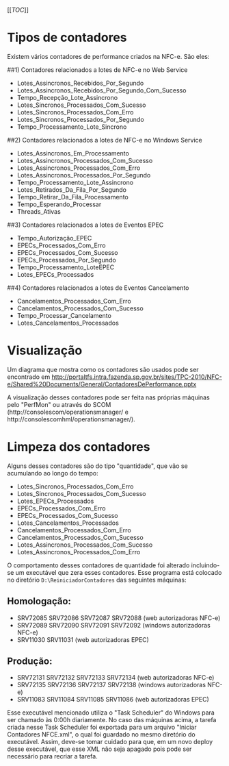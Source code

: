 [[_TOC_]]

# Tipos de contadores
Existem vários contadores de performance criados na NFC-e. São eles: 

##1) Contadores relacionados a lotes de NFC-e no Web Service
- Lotes_Assincronos_Recebidos_Por_Segundo            
- Lotes_Assincronos_Recebidos_Por_Segundo_Com_Sucesso 
- Tempo_Recepção_Lote_Assincrono                     
- Lotes_Sincronos_Processados_Com_Sucesso            
- Lotes_Sincronos_Processados_Com_Erro               
- Lotes_Sincronos_Processados_Por_Segundo            
- Tempo_Processamento_Lote_Sincrono                     

##2) Contadores relacionados a lotes de NFC-e no Windows Service
- Lotes_Assincronos_Em_Processamento                 
- Lotes_Assincronos_Processados_Com_Sucesso
- Lotes_Assincronos_Processados_Com_Erro   
- Lotes_Assincronos_Processados_Por_Segundo
- Tempo_Processamento_Lote_Assincrono      
- Lotes_Retirados_Da_Fila_Por_Segundo      
- Tempo_Retirar_Da_Fila_Processamento      
- Tempo_Esperando_Processar                
- Threads_Ativas                           

##3) Contadores relacionados a lotes de Eventos EPEC
- Tempo_Autorização_EPEC                   
- EPECs_Processados_Com_Erro               
- EPECs_Processados_Com_Sucesso            
- EPECs_Processados_Por_Segundo            
- Tempo_Processamento_LoteEPEC             
- Lotes_EPECs_Processados                  

##4) Contadores relacionados a lotes de Eventos Cancelamento
- Cancelamentos_Processados_Com_Erro       
- Cancelamentos_Processados_Com_Sucesso    
- Tempo_Processar_Cancelamento             
- Lotes_Cancelamentos_Processados

# Visualização

Um diagrama que mostra como os contadores são usados pode ser encontrado em http://portaltfs.intra.fazenda.sp.gov.br/sites/TPC-2010/NFC-e/Shared%20Documents/General/ContadoresDePerformance.pptx

A visualização desses contadores pode ser feita nas próprias máquinas pelo "PerfMon" ou através do SCOM (http://consolescom/operationsmanager/ e http://consolescomhml/operationsmanager/).

# Limpeza dos contadores

Alguns desses contadores são do tipo "quantidade", que vão se acumulando ao longo do tempo:

- Lotes_Sincronos_Processados_Com_Erro
- Lotes_Sincronos_Processados_Com_Sucesso
- Lotes_EPECs_Processados
- EPECs_Processados_Com_Erro
- EPECs_Processados_Com_Sucesso
- Lotes_Cancelamentos_Processados
- Cancelamentos_Processados_Com_Erro
- Cancelamentos_Processados_Com_Sucesso
- Lotes_Assincronos_Processados_Com_Sucesso
- Lotes_Assincronos_Processados_Com_Erro

O comportamento desses contadores de quantidade foi alterado incluindo-se um executável que zera esses contadores. Esse programa está colocado no diretório `D:\ReiniciadorContadores` das seguintes máquinas:

## Homologação:
- SRV72085 SRV72086 SRV72087 SRV72088 (web autorizadoras NFC-e)
- SRV72089 SRV72090 SRV72091 SRV72092 (windows autorizadoras NFC-e)
- SRV11030 SRV11031                   (web autorizadoras EPEC)

## Produção:
- SRV72131 SRV72132 SRV72133 SRV72134 (web autorizadoras NFC-e)
- SRV72135 SRV72136 SRV72137 SRV72138 (windows autorizadoras NFC-e)
- SRV11083 SRV11084 SRV11085 SRV11086 (web autorizadoras EPEC)

Esse executável mencionado utiliza o "Task Scheduler" do Windows para ser chamado às 0:00h diariamente. No caso das máquinas acima, a tarefa criada nesse Task Scheduler foi exportada para um arquivo "Iniciar Contadores NFCE.xml", o qual foi guardado no mesmo diretório do executável. Assim, deve-se tomar cuidado para que, em um novo deploy desse executável, que esse XML não seja apagado pois pode ser necessário para recriar a tarefa.